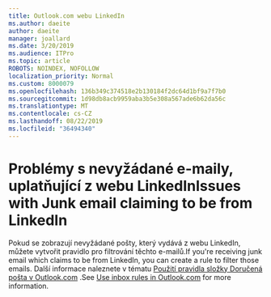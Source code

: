 ```yaml
---
title: Outlook.com webu LinkedIn
ms.author: daeite
author: daeite
manager: joallard
ms.date: 3/20/2019
ms.audience: ITPro
ms.topic: article
ROBOTS: NOINDEX, NOFOLLOW
localization_priority: Normal
ms.custom: 8000079
ms.openlocfilehash: 136b349c374518e2b130184f2dc64d1bf9a7f7b0
ms.sourcegitcommit: 1d98db8acb9959aba3b5e308a567ade6b62da56c
ms.translationtype: MT
ms.contentlocale: cs-CZ
ms.lasthandoff: 08/22/2019
ms.locfileid: "36494340"
---
```

# <a name="issues-with-junk-email-claiming-to-be-from-linkedin"></a><span data-ttu-id="45547-102">Problémy s nevyžádané e-maily, uplatňující z webu LinkedIn</span><span class="sxs-lookup"><span data-stu-id="45547-102">Issues with Junk email claiming to be from LinkedIn</span></span>

<span data-ttu-id="45547-103">Pokud se zobrazují nevyžádané pošty, který vydává z webu LinkedIn, můžete vytvořit pravidlo pro filtrování těchto e-mailů.</span><span class="sxs-lookup"><span data-stu-id="45547-103">If you're receiving junk email which claims to be from LinkedIn, you can create a rule to filter those emails.</span></span>
<span data-ttu-id="45547-104">Další informace naleznete v tématu [Použití pravidla složky Doručená pošta v Outlook.com](https://aka.ms/OutlookComInboxRules) .</span><span class="sxs-lookup"><span data-stu-id="45547-104">See [Use inbox rules in Outlook.com](https://aka.ms/OutlookComInboxRules) for more information.</span></span>


